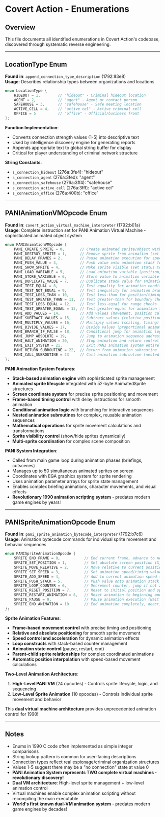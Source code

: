 # Covert Action - Enumerations

## Overview
This file documents all identified enumerations in Covert Action's codebase, discovered through systematic reverse engineering.

---

## LocationType Enum
**Found in**: `append_connection_type_description` (1792:83e8)  
**Usage**: Describes relationship types between organizations and locations

```c
enum LocationType {
    HIDEOUT = 1,        // "hideout" - Criminal hideout location
    AGENT = 2,          // "agent" - Agent or contact person  
    SAFEHOUSE = 3,      // "safehouse" - Safe meeting location
    ACTIVE_CELL = 4,    // "active cel" - Active criminal cell
    OFFICE = 5          // "office" - Official/business front
};
```

**Function Implementation**:
- Converts connection strength values (1-5) into descriptive text
- Used by intelligence discovery engine for generating reports
- Appends appropriate text to global string buffer for display
- Critical for player understanding of criminal network structure

**String Constants**:
- `s_connection_hideout` (276a:3fe4): "hideout"
- `s_connection_agent` (276a:3fed): "agent" 
- `s_connection_safehouse` (276a:3ff4): "safehouse"
- `s_connection_active_cell` (276a:3fff): "active cel"
- `s_connection_office` (276a:400b): "office"

---

## PANIAnimationVMOpcode Enum
**Found in**: `covert_action_virtual_machine_interpreter` (1792:b01a)  
**Usage**: Complete instruction set for PANI Animation Virtual Machine - sophisticated animated object system

```c
enum PANIAnimationVMOpcode {
    PANI_CREATE_SPRITE = 0,       // Create animated sprite/object with position, graphics, timing
    PANI_DESTROY_SPRITE = 1,      // Remove sprite from animation (set active flag to 0)
    PANI_DELAY_FRAMES = 2,        // Pause animation execution for specified frame count
    PANI_PUSH_VALUE = 3,          // Push value onto animation stack for calculations
    PANI_SHOW_SPRITE = 4,         // Make sprite visible (set status to 1)
    PANI_LOAD_VARIABLE = 5,       // Load animation variable (position, timing, state)
    PANI_STORE_VARIABLE = 6,      // Store value to animation variable (movement, state)
    PANI_DUPLICATE_VALUE = 7,     // Duplicate stack value for animation calculations
    PANI_TEST_EQUAL = 8,          // Test equality for animation conditionals
    PANI_TEST_NOT_EQUAL = 9,      // Test inequality for animation branching
    PANI_TEST_LESS_THAN = 10,     // Test less-than for position/timing comparisons
    PANI_TEST_GREATER_THAN = 11,  // Test greater-than for boundary checks
    PANI_TEST_LESS_EQUAL = 12,    // Test less-equal for range checks
    PANI_TEST_GREATER_EQUAL = 13, // Test greater-equal for animation thresholds
    PANI_ADD_VALUES = 14,         // Add values (movement, position calculations)
    PANI_SUBTRACT_VALUES = 15,    // Subtract values (relative positioning)
    PANI_MULTIPLY_VALUES = 16,    // Multiply values (scaling, timing)
    PANI_DIVIDE_VALUES = 17,      // Divide values (proportional animation)
    PANI_BRANCH_IF_FALSE = 18,    // Conditional jump for animation logic
    PANI_JUMP_ABSOLUTE = 19,      // Jump to animation sequence address
    PANI_HALT_ANIMATION = 20,     // Stop animation and return control
    PANI_EXIT_SYSTEM = 21,        // Exit PANI animation system entirely
    PANI_RETURN_SUBROUTINE = 22,  // Return from animation subroutine
    PANI_CALL_SUBROUTINE = 23     // Call animation subroutine (nested sequences)
};
```

**PANI Animation System Features**:
- **Stack-based animation engine** with sophisticated sprite management
- **Animated sprite lifecycle** integrated with 52-byte AnimatedSprite structures
- **Screen coordinate system** for precise sprite positioning and movement
- **Frame-based timing control** with delay instructions for smooth animation
- **Conditional animation logic** with branching for interactive sequences
- **Nested animation subroutines** for complex, reusable animation sequences
- **Mathematical operations** for sprite movement calculations and transformations
- **Sprite visibility control** (show/hide sprites dynamically)
- **Multi-sprite coordination** for complex scene composition

**PANI System Integration**:
- Called from main game loop during animation phases (briefings, cutscenes)
- Manages up to 50 simultaneous animated sprites on screen
- Coordinates with EGA graphics system for sprite rendering
- Uses animation parameter arrays for sprite state management
- Enables complex briefing animations, character movements, and visual effects
- **Revolutionary 1990 animation scripting system** - predates modern game engines by years!

---

## PANISpriteAnimationOpcode Enum
**Found in**: `pani_sprite_animation_bytecode_interpreter` (1792:b7c6)  
**Usage**: Animation bytecode commands for individual sprite movement and behavior sequences

```c
enum PANISpriteAnimationOpcode {
    SPRITE_END_FRAME = 0,           // End current frame, advance to next animation step
    SPRITE_SET_POSITION = 1,        // Set absolute screen position (X, Y coordinates)
    SPRITE_MOVE_RELATIVE = 2,       // Move relative to current position (deltaX, deltaY)
    SPRITE_SET_SPEED = 3,           // Set animation speed/timing value
    SPRITE_ADD_SPEED = 4,           // Add to current animation speed (acceleration)
    SPRITE_PUSH_STACK = 5,          // Push value onto animation stack for loops
    SPRITE_LOOP_COUNTER = 6,        // Decrement counter, jump if not zero (loop control)
    SPRITE_RESET_POSITION = 7,      // Reset to initial position and speed values
    SPRITE_RESTART_ANIMATION = 8,   // Reset animation to beginning and restart
    SPRITE_PAUSE = 9,               // Pause animation execution (wait state)
    SPRITE_END_ANIMATION = 10       // End animation completely, deactivate sprite
};
```

**Sprite Animation Features**:
- **Frame-based movement control** with precise timing and positioning
- **Relative and absolute positioning** for smooth sprite movement
- **Speed control and acceleration** for dynamic animation effects
- **Loop constructs** with stack-based counter management
- **Animation state control** (pause, restart, end)
- **Parent-child sprite relationships** for complex coordinated animations
- **Automatic position interpolation** with speed-based movement calculations

**Two-Level Animation Architecture**:
1. **High-Level PANI VM** (24 opcodes) - Controls sprite lifecycle, logic, and sequencing
2. **Low-Level Sprite Animation** (10 opcodes) - Controls individual sprite movement and behavior

This **dual virtual machine architecture** provides unprecedented animation control for 1990!

---

## Notes
- Enums in 1990 C code often implemented as simple integer comparisons
- String lookup pattern is common for user-facing descriptions
- Connection types reflect real espionage/criminal organization structures
- Values 1-5 suggest there may be a "no connection" state at value 0
- **PANI Animation System represents TWO complete virtual machines - revolutionary discovery!**
- **Dual VM architecture**: High-level sprite management + low-level animation control
- Virtual machines enable complex animation scripting without recompiling the main executable
- **World's first known dual-VM animation system** - predates modern game engines by decades! 